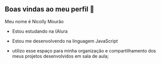 ## Boas vindas ao meu perfil 💙

Meu nome é Nicolly Mourão 

- Estou estudando na (Alura

- Estou me desenvolvendo na linguagem JavaScript

- utilizo esse espaço para minha organização e compartilhamento dos meus projetos desenvolvidos em sala de aula;

